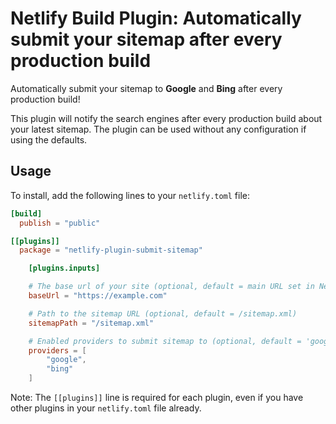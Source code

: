 # Netlify Build Plugin: Automatically submit your sitemap after every production build

Automatically submit your sitemap to **Google** and **Bing** after every production build!

This plugin will notify the search engines after every production build about your latest sitemap. The plugin can be used without any configuration if using the defaults.

## Usage

To install, add the following lines to your `netlify.toml` file:

```toml
[build]
  publish = "public"

[[plugins]]
  package = "netlify-plugin-submit-sitemap"

	[plugins.inputs]

	# The base url of your site (optional, default = main URL set in Netlify)
	baseUrl = "https://example.com"

	# Path to the sitemap URL (optional, default = /sitemap.xml)
	sitemapPath = "/sitemap.xml"

	# Enabled providers to submit sitemap to (optional, default = 'google', 'bing'). Possible providers are currently only 'google' and 'bing'.
	providers = [
		"google",
		"bing"
	]
```

Note: The `[[plugins]]` line is required for each plugin, even if you have other plugins in your `netlify.toml` file already.
